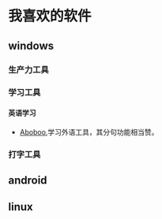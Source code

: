 # 我喜欢的软件
## windows
### 生产力工具
### 学习工具
#### 英语学习
* [Aboboo](http://www.aboboo.com/),学习外语工具，其分句功能相当赞。
### 打字工具

## android



## linux
